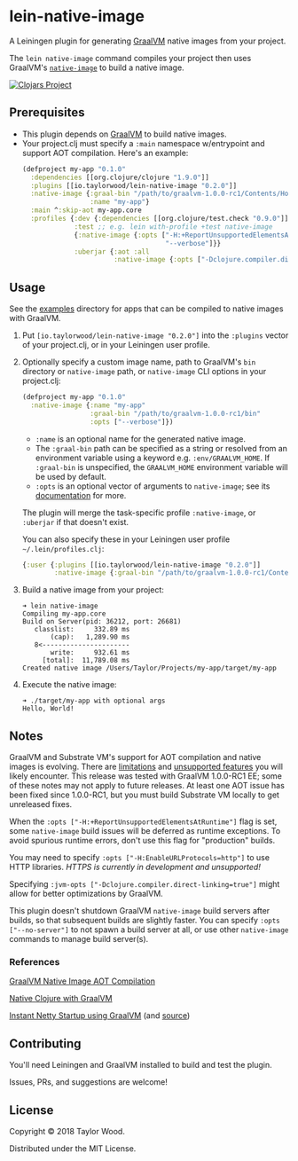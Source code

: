 # lein-native-image

A Leiningen plugin for generating [GraalVM](https://www.graalvm.org) native images from your project.

The `lein native-image` command compiles your project then uses GraalVM's [`native-image`](https://www.graalvm.org/docs/reference-manual/aot-compilation/) to build a native image.

[![Clojars Project](https://img.shields.io/clojars/v/io.taylorwood/lein-native-image.svg)](https://clojars.org/io.taylorwood/lein-native-image)

## Prerequisites

* This plugin depends on [GraalVM](https://www.graalvm.org/downloads/) to build native images.
* Your project.clj must specify a `:main` namespace w/entrypoint and support AOT compilation.
  Here's an example:
    ```clojure
    (defproject my-app "0.1.0"
      :dependencies [[org.clojure/clojure "1.9.0"]]
      :plugins [[io.taylorwood/lein-native-image "0.2.0"]]
      :native-image {:graal-bin "/path/to/graalvm-1.0.0-rc1/Contents/Home/bin"
                     :name "my-app"}
      :main ^:skip-aot my-app.core
      :profiles {:dev {:dependencies [[org.clojure/test.check "0.9.0"]]}
                 :test ;; e.g. lein with-profile +test native-image
                 {:native-image {:opts ["-H:+ReportUnsupportedElementsAtRuntime"
                                        "--verbose"]}}
                 :uberjar {:aot :all
                           :native-image {:opts ["-Dclojure.compiler.direct-linking=true"]}}})
    ```

## Usage

See the [examples](https://github.com/taylorwood/lein-native-image/tree/master/examples) directory for apps
that can be compiled to native images with GraalVM.

1. Put `[io.taylorwood/lein-native-image "0.2.0"]` into the `:plugins` vector of your project.clj, or in your Leiningen user profile.

1. Optionally specify a custom image name, path to GraalVM's `bin` directory or `native-image` path, or `native-image` CLI options in your project.clj:
    ```clojure
    (defproject my-app "0.1.0"
      :native-image {:name "my-app"
                     :graal-bin "/path/to/graalvm-1.0.0-rc1/bin"
                     :opts ["--verbose"]})
    ```

    - `:name` is an optional name for the generated native image. 
    - The `:graal-bin` path can be specified as a string or resolved from an environment variable using a keyword e.g. `:env/GRAALVM_HOME`.
      If `:graal-bin` is unspecified, the `GRAALVM_HOME` environment variable will be used by default.
    - `:opts` is an optional vector of arguments to `native-image`; see its [documentation](https://www.graalvm.org/docs/reference-manual/aot-compilation/#image-generation-options) for more.

    The plugin will merge the task-specific profile `:native-image`, or `:uberjar` if that doesn't exist.

    You can also specify these in your Leiningen user profile `~/.lein/profiles.clj`:
    ```clojure
    {:user {:plugins [[io.taylorwood/lein-native-image "0.2.0"]]
            :native-image {:graal-bin "/path/to/graalvm-1.0.0-rc1/Contents/Home/bin"}}}
    ```

1. Build a native image from your project:
    ```
    ➜ lein native-image
    Compiling my-app.core
    Build on Server(pid: 36212, port: 26681)
       classlist:     332.89 ms
           (cap):   1,289.90 ms
       8<----------------------
           write:     932.61 ms
         [total]:  11,789.08 ms
    Created native image /Users/Taylor/Projects/my-app/target/my-app
    ```

1. Execute the native image:
    ```
    ➜ ./target/my-app with optional args
    Hello, World!
    ```

## Notes

GraalVM and Substrate VM's support for AOT compilation and native images is evolving.
There are [limitations](https://github.com/oracle/graal/blob/master/substratevm/LIMITATIONS.md) and [unsupported features](https://github.com/oracle/graal/blob/master/substratevm/REFLECTION.md) you will likely encounter.
This release was tested with GraalVM 1.0.0-RC1 EE; some of these notes may not apply to future releases.
At least one AOT issue has been fixed since 1.0.0-RC1, but you must build Substrate VM locally to get unreleased fixes.

When the `:opts ["-H:+ReportUnsupportedElementsAtRuntime"]` flag is set, some `native-image` build issues will be deferred as runtime exceptions.
To avoid spurious runtime errors, don't use this flag for "production" builds.

You may need to specify `:opts ["-H:EnableURLProtocols=http"]` to use HTTP libraries.
_HTTPS is currently in development and unsupported!_

Specifying `:jvm-opts ["-Dclojure.compiler.direct-linking=true"]` might allow for better optimizations by GraalVM.

This plugin doesn't shutdown GraalVM `native-image` build servers after builds, so that subsequent builds are slightly faster.
You can specify `:opts ["--no-server"]` to not spawn a build server at all, or use other `native-image` commands to manage build server(s).

### References

[GraalVM Native Image AOT Compilation](https://www.graalvm.org/docs/reference-manual/aot-compilation/)

[Native Clojure with GraalVM](https://www.innoq.com/en/blog/native-clojure-and-graalvm/)

[Instant Netty Startup using GraalVM](https://medium.com/graalvm/instant-netty-startup-using-graalvm-native-image-generation-ed6f14ff7692) (and [source](https://github.com/cstancu/netty-native-demo))

## Contributing

You'll need Leiningen and GraalVM installed to build and test the plugin.

Issues, PRs, and suggestions are welcome!

## License

Copyright © 2018 Taylor Wood.

Distributed under the MIT License.
